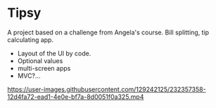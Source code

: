 #  Tipsy

A project based on a challenge from Angela's course.
Bill splitting, tip calculating app.

- Layout of the UI by code. 
- Optional values
- multi-screen apps
- MVC?...

https://user-images.githubusercontent.com/129242125/232357358-12d4fa72-ead1-4e0e-bf7a-8d0051f0a325.mp4

